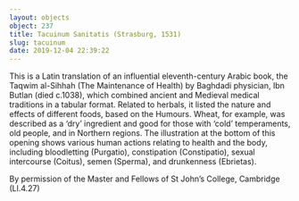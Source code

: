 ```yaml
---
layout: objects
object: 237
title: Tacuinum Sanitatis (Strasburg, 1531)
slug: tacuinum
date: 2019-12-04 22:39:22
---
```

This is a Latin translation of an influential eleventh-century Arabic book, the Taqwim al-Sihhah (The Maintenance of Health) by Baghdadi physician, Ibn Butlan (died c.1038),  which combined ancient and Medieval medical traditions in a tabular format. Related to herbals, it listed the nature and effects of different foods, based on the Humours.  Wheat, for example, was described as a ‘dry’ ingredient and good for those with ‘cold’ temperaments, old people, and in Northern regions. The illustration at the bottom of this opening shows various human actions relating to health and the body, including bloodletting (Purgatio), constipation (Constipatio), sexual intercourse (Coitus), semen (Sperma), and drunkenness (Ebrietas).  

By permission of the Master and Fellows of St John’s College, Cambridge (Ll.4.27)
